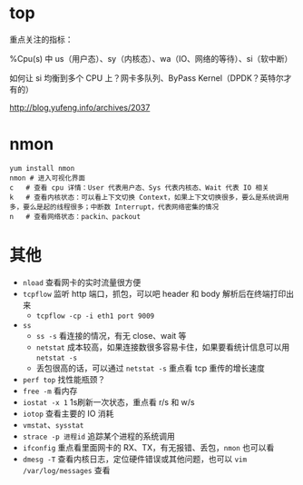 # top

重点关注的指标：

%Cpu(s) 中 us（用户态）、sy（内核态）、wa（IO、网络的等待）、si（软中断）

如何让 si 均衡到多个 CPU 上？网卡多队列、ByPass Kernel（DPDK？英特尔才有的）

http://blog.yufeng.info/archives/2037



# nmon

```shell
yum install nmon
nmon # 进入可视化界面
c   # 查看 cpu 详情：User 代表用户态、Sys 代表内核态、Wait 代表 IO 相关
k   # 查看内核状态：可以看上下文切换 Context，如果上下文切换很多，要么是系统调用多，要么是起的线程很多；中断数 Interrupt，代表网络密集的情况
n   # 查看网络状态：packin、packout
```



# 其他

- `nload`  查看网卡的实时流量很方便
- `tcpflow` 监听 http 端口，抓包，可以吧 header 和 body 解析后在终端打印出来
    - `tcpflow -cp -i eth1 port 9009`
- `ss`
    - `ss -s` 看连接的情况，有无 close、wait 等
    - `netstat` 成本较高，如果连接数很多容易卡住，如果要看统计信息可以用 `netstat -s`
    - 丢包很高的话，可以通过 `netstat -s` 重点看 tcp 重传的增长速度
- `perf top` 找性能瓶颈？
- `free -m` 看内存
- `iostat -x 1` 1s刷新一次状态，重点看 r/s 和 w/s
- `iotop` 查看主要的 IO 消耗
- `vmstat`、`sysstat`
- `strace -p 进程id` 追踪某个进程的系统调用
- `ifconfig` 重点看里面网卡的 RX、TX，有无报错、丢包，`nmon` 也可以看
- `dmesg -T` 查看内核日志，定位硬件错误或其他问题，也可以 `vim /var/log/messages` 查看

